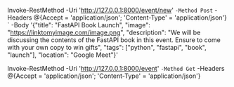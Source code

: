Invoke-RestMethod -Uri 'http://127.0.0.1:8000/event/new' `
  -Method Post `
  -Headers @{Accept = 'application/json'; 'Content-Type' = 'application/json'} `
  -Body '{"title": "FastAPI Book Launch", "image": "https://linktomyimage.com/image.png", "description": "We will be discussing the contents of the FastAPI book in this event. Ensure to come with your own copy to win gifts", "tags": ["python", "fastapi", "book", "launch"], "location": "Google Meet"}'

Invoke-RestMethod -Uri 'http://127.0.0.1:8000/event' `
  -Method Get `
  -Headers @{Accept = 'application/json'; 'Content-Type' = 'application/json'}